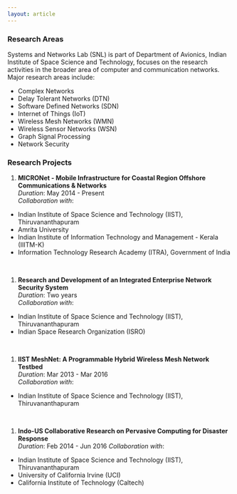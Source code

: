 ```yaml
---
layout: article
---
```


### Research Areas

Systems and Networks Lab (SNL) is part of Department of Avionics, 
Indian Institute of Space Science and Technology, focuses on the 
research activities in the broader area of computer and 
communication networks. Major research areas include:

* Complex Networks
* Delay Tolerant Networks (DTN)
* Software Defined Networks (SDN)
* Internet of Things (IoT)
* Wireless Mesh Networks (WMN)
* Wireless Sensor Networks (WSN)
* Graph Signal Processing
* Network Security

### Research Projects

1. **MICRONet - Mobile Infrastructure for Coastal Region Offshore Communications & Networks**  
*Duration*: May 2014 - Present  
*Collaboration with*: 
* Indian Institute of Space Science and Technology (IIST), Thiruvananthapuram
* Amrita University 
* Indian Institute of Information Technology and Management - Kerala (IIITM-K)
* Information Technology Research Academy (ITRA), Government of India  
<br>

1. **Research and Development of an Integrated Enterprise Network Security System**  
*Duration*: Two years  
*Collaboration with*:  
* Indian Institute of Space Science and Technology (IIST), Thiruvananthapuram
* Indian Space Research Organization (ISRO)  
<br>

1. **IIST MeshNet: A Programmable Hybrid Wireless Mesh Network Testbed**  
*Duration*: Mar 2013 - Mar 2016  
*Collaboration with*: 
* Indian Institute of Space Science and Technology (IIST), Thiruvananthapuram  
<br>

1. **Indo-US Collaborative Research on Pervasive Computing for Disaster Response**  
*Duration*: Feb 2014 - Jun 2016 
*Collaboration with*: 
* Indian Institute of Space Science and Technology (IIST), Thiruvananthapuram
* University of California Irvine (UCI)
* California Institute of Technology (Caltech)  
<br>




